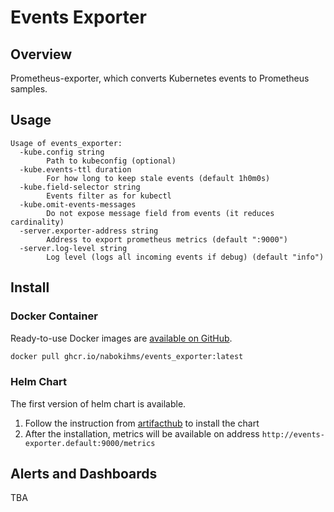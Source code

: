 # Events Exporter

## Overview

Prometheus-exporter, which converts Kubernetes events to Prometheus samples.

## Usage
```
Usage of events_exporter:
  -kube.config string
        Path to kubeconfig (optional)
  -kube.events-ttl duration
        For how long to keep stale events (default 1h0m0s)
  -kube.field-selector string
        Events filter as for kubectl
  -kube.omit-events-messages
        Do not expose message field from events (it reduces cardinality)
  -server.exporter-address string
        Address to export prometheus metrics (default ":9000")
  -server.log-level string
        Log level (logs all incoming events if debug) (default "info")
```

## Install

### Docker Container

Ready-to-use Docker images are [available on GitHub](https://github.com/nabokihms/events_exporter/pkgs/container/events_exporter).

```bash
docker pull ghcr.io/nabokihms/events_exporter:latest
```

### Helm Chart

The first version of helm chart is available.
1. Follow the instruction from [artifacthub](https://artifacthub.io/packages/helm/events-exporter/events-exporter) to install the chart
2. After the installation, metrics will be available on address `http://events-exporter.default:9000/metrics`

## Alerts and Dashboards

TBA
